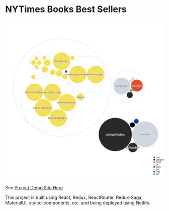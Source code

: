 # NYTimes Books Best Sellers

![Visualization of the codebase](./diagram.svg)

See [Project Demo Site Here](https://nytimes-books-best-sellers.netlify.app/)

This project is built using React, Redux, ReactRouter, Redux-Saga, MaterialUI, styled-components, etc. and being deployed using Netlify.

